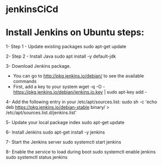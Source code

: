 # jenkinsCiCd

# Install Jenkins on Ubuntu steps:

1- Step 1 - Update existing packages
sudo apt-get update

2- Step 2 - Install Java
sudo apt install -y default-jdk

3- Download Jenkins package. 
* You can go to http://pkg.jenkins.io/debian/ to see the available commands
* First, add a key to your system
wget -q -O - https://pkg.jenkins.io/debian/jenkins.io.key | sudo apt-key add -

4- Add the following entry in your /etc/apt/sources.list:
sudo sh -c 'echo deb https://pkg.jenkins.io/debian-stable binary/ > /etc/apt/sources.list.d/jenkins.list'

5- Update your local package index
sudo apt-get update

6- Install Jenkins
sudo apt-get install -y jenkins

7- Start the Jenkins server
sudo systemctl start jenkins

8- Enable the service to load during boot
sudo systemctl enable jenkins
sudo systemctl status jenkins
